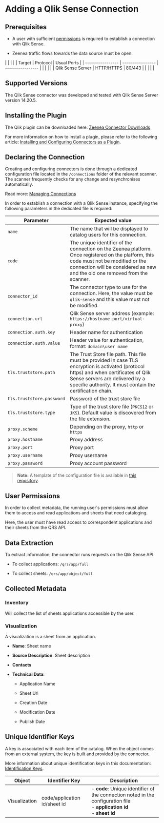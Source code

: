 # Adding a Qlik Sense Connection

<!-- #p100021 -->
## Prerequisites

- <!-- #p100030 -->
  A user with sufficient [permissions](#p100201 "title: Qlik Sense Enterprise on Windows") is required to establish a connection with Qlik Sense.

- <!-- #p100039 -->
  Zeenea traffic flows towards the data source must be open. 

<!-- multiline -->
| <!-- #p100051 --> | <!-- #p100060 --> | <!-- #p100069 --> |
| Target            | Protocol          | Usual Ports       |
| ----------------- | ----------------- | ----------------- |
| <!-- #p100081 --> | <!-- #p100090 --> | <!-- #p100099 --> |
| Qlik Sense Server | HTTP/HTTPS        | 80/443            |
|                   |                   |                   |

<!-- #p100114 -->
## Supported Versions

<!-- #p100120 -->
The Qlik Sense connector was developed and tested with Qlik Sense Server version 14.20.5. 

<!-- #p100126 -->
## Installing the Plugin

<!-- #p100135 -->
The Qlik plugin can be downloaded here: [Zeenea Connector Downloads](zeenea-connectors-list.md# "title: Zeenea Connector Downloads")

<!-- #p100144 -->
For more information on how to install a plugin, please refer to the following article: [Installing and Configuring Connectors as a Plugin](zeenea-connectors-install-as-plugin.md# "title: Installing and Configuring Connectors as a Plugin").

<!-- #p100150 -->
## Declaring the Connection

<!-- #p100159 -->
Creating and configuring connectors is done through a dedicated configuration file located in the `/connections` folder of the relevant scanner. The scanner frequently checks for any change and resynchronises automatically.

<!-- #p100168 -->
Read more: [Managing Connections](../Zeenea_Administration/zeenea-managing-connections.md)

<!-- #p100174 -->
In order to establish a connection with a Qlik Sense instance, specifying the following parameters in the dedicated file is required:

<!-- #p100180 -->
| Parameter | Expected value |
|---|---|
| `name` | The name that will be displayed to catalog users for this connection. |
| `code` | The unique identifier of the connection on the Zeenea platform. Once registered on the platform, this code must not be modified or the connection will be considered as new and the old one removed from the scanner. |
| `connector_id` | The connector type to use for the connection. Here, the value must be `qlik-sense` and this value must not be modified. |
| `connection.url` | Qlik Sense server address (example: `https://hostname.port/virtual-proxy`) |
| `connection.auth.key` | Header name for authentication |
| `connection.auth.value` | Header value for authentication, format: `domain\user name` |
| `tls.truststore.path` | The Trust Store file path. This file must be provided in case TLS encryption is activated (protocol https) and when certificates of Qlik Sense servers are delivered by a specific authority. It must contain the certification chain. |
| `tls.truststore.password` | Password of the trust store file |
| `tls.truststore.type` | Type of the trust store file (`PKCS12` or `JKS`). Default value is discovered from the file extension. |
| `proxy.scheme` | Depending on the proxy, `http` or `https` |
| `proxy.hostname` | Proxy address |
| `proxy.port` | Proxy port |
| `proxy.username` | Proxy username |
| `proxy.password` | Proxy account password |

<!-- #p100195 -->
> **Note:** A template of the configuration file is available in [this repository](https://github.com/zeenea/connector-conf-templates/tree/main/templates).

<!-- #p100201 -->
## User Permissions

<!-- #p100207 -->
In order to collect metadata, the running user's permissions must allow them to access and read applications and sheets that need cataloging. 

<!-- #p100213 -->
Here, the user must have read access to correspondent applications and their sheets from the QRS API.

<!-- #p100219 -->
## Data Extraction

<!-- #p100225 -->
To extract information, the connector runs requests on the Qlik Sense API.

- <!-- #p100234 -->
  To collect applications: `/qrs/app/full`

- <!-- #p100246 -->
  To collect sheets: `/qrs/app/object/full`

<!-- #p100258 -->
## Collected Metadata

<!-- #p100264 -->
### Inventory

<!-- #p100270 -->
Will collect the list of sheets applications accessible by the user.  

<!-- #p100276 -->
### Visualization

<!-- #p100282 -->
A visualization is a sheet from an application. 

- <!-- #p100291 -->
  **Name**: Sheet name

- <!-- #p100303 -->
  **Source Description**: Sheet description

- <!-- #p100315 -->
  **Contacts**

- <!-- #p100327 -->
  **Technical Data**:

  - <!-- #p100333 -->
    Application Name

  - <!-- #p100342 -->
    Sheet Url

  - <!-- #p100351 -->
    Creation Date

  - <!-- #p100360 -->
    Modification Date

  - <!-- #p100369 -->
    Publish Date

<!-- #p100387 -->
## Unique Identifier Keys

<!-- #p100393 -->
A key is associated with each item of the catalog. When the object comes from an external system, the key is built and provided by the connector.

<!-- #p100402 -->
More information about unique identification keys in this documentation: [Identification Keys](../Stewardship/zeenea-identification-keys.md).

<!-- #p100408 -->
| Object | Identifier Key | Description |
|---|---|---|
| Visualization | code/application id/sheet id | - **code**: Unique identifier of the connection noted in the configuration file<br>- **application id**<br>- **sheet id** |

